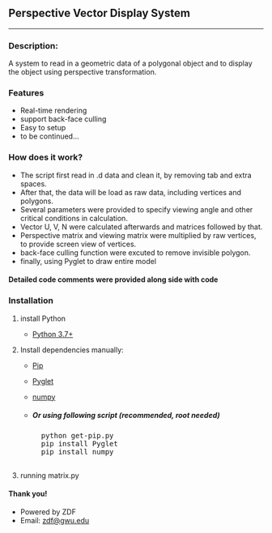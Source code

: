 Perspective Vector Display System
------------------------------------------


********************************
### Description:
A system to read in a geometric data of a polygonal object
and to display the object using perspective transformation. 


### Features
 * Real-time rendering
 * support back-face culling
 * Easy to setup
 * to be continued...



### How does it work?


* The script first read in .d data and clean it, by removing tab and extra spaces.
* After that, the data will be load as raw data, including vertices and polygons.
* Several parameters were provided to specify viewing angle and other critical conditions in calculation.
* Vector U, V, N were calculated afterwards and matrices followed by that.
* Perspective matrix and viewing matrix were multiplied by raw vertices, to provide screen view of vertices.
* back-face culling function were excuted to remove invisible polygon.
* finally, using Pyglet to draw entire model


#### Detailed code comments were provided along side with code


### Installation
1. install Python     
    * [Python 3.7+](https://www.python.org/downloads/release/python-372/)

2. Install dependencies manually:

    * [Pip](https://pip.pypa.io/en/stable/installing/)
    * [Pyglet](https://bitbucket.org/pyglet/pyglet/downloads/)
    * [numpy](https://www.scipy.org/scipylib/download.html)

    * ##### Or using following script (recommended, root needed)
        <pre>
        python get-pip.py
        pip install Pyglet
        pip install numpy
        </pre>
3. running matrix.py


#### Thank you!

* Powered by ZDF
* Email: zdf@gwu.edu 

